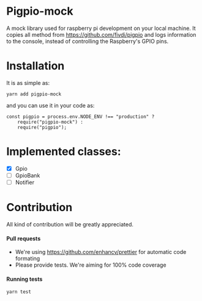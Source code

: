 # Pigpio-mock

A mock library used for raspberry pi development on your local machine. It copies all method from https://github.com/fivdi/pigpio and logs information to the console, instead of controlling the Raspberry's GPIO pins.

# Installation
It is as simple as:

    yarn add pigpio-mock

and you can use it in your code as:

    const pigpio = process.env.NODE_ENV !== "production" ?
        require("pigpio-mock") :
        require("pigpio");

# Implemented classes:
- [x] Gpio
- [ ] GpioBank
- [ ] Notifier

# Contribution
All kind of contribution will be greatly appreciated.

#### Pull requests
* We're using https://github.com/enhancv/prettier for automatic code formating
* Please provide tests. We're aiming for 100% code coverage

#### Running tests

    yarn test